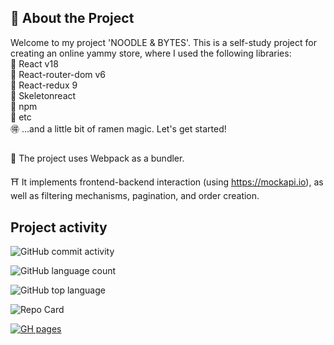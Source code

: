 #### 
## 🍜 About the Project
Welcome to my project 'NOODLE & BYTES'. This is a self-study project for creating an online yammy store, where I used the following libraries:  
🍥 React v18  
🍥 React-router-dom v6  
🍥 React-redux 9  
🍥 Skeletonreact  
🍥 npm  
🍥 etc  
🉐 ...and a little bit of ramen magic. Let's get started! 
##
🐲 The project uses Webpack as a bundler.  

⛩️ It implements frontend-backend interaction (using https://mockapi.io), as well as filtering mechanisms, pagination, and order creation. 
## Project activity
![GitHub commit activity](https://img.shields.io/github/commit-activity/w/stereogamm/web-shop?style=for-the-badge&labelColor=%23e6dbbb&color=%23c30000)

![GitHub language count](https://img.shields.io/github/languages/count/stereogamm/web-shop?style=for-the-badge&labelColor=%23e6dbbb&color=%23c30000)

![GitHub top language](https://img.shields.io/github/languages/top/stereogamm/web-shop?style=for-the-badge&labelColor=%23e6dbbb&color=%23c30000)


![Repo Card](https://github-readme-stats.vercel.app/api/pin/?username=stereogamm&repo=web-shop&theme=ambient_gradient&show_owner=true&hide=issues)


[![GH pages](https://img.shields.io/badge/GitHub-Pages-c051c1?style=for-the-badge&logo=github)]( https://stereogamm.github.io/web-shop/ )


